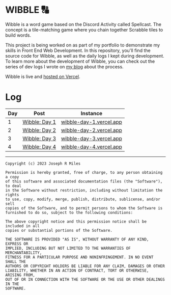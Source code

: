 # WIBBLE 🔠

Wibble is a word game based on the Discord Activity called Spellcast. The
concept is a tile-matching game where you chain together Scrabble tiles to build
words.

This project is being worked on as part of my portfolio to demonstrate my skills
in Front End Web Development. In this repository, you'll find the source code for
Wibble, as well as the daily logs I kept during development. To learn more about
the development of Wibble, you can check out the series of dev logs I wrote on
[my blog](https://jrm.dev) about the process.

Wibble is live and [hosted on Vercel](https://wibble.vercel.app).

# Log

| Day | Post | Instance |
|-----|------|----------|
| 1 | [Wibble: Day 1](https://jrm.dev/posts/wibble-day-1) | [wibble-day-1.vercel.app](https://wibble-day-1.vercel.app) |
| 2 | [Wibble: Day 2](https://jrm.dev/posts/wibble-day-2) | [wibble-day-2.vercel.app](https://wibble-day-1.vercel.app) |
| 3 | [Wibble: Day 3](https://jrm.dev/posts/wibble-day-3) | [wibble-day-3.vercel.app](https://wibble-day-1.vercel.app) |
| 4 | [Wibble: Day 4](https://jrm.dev/posts/wibble-day-4) | [wibble-day-4.vercel.app](https://wibble-day-1.vercel.app) |

---

```
Copyright (c) 2023 Joseph R Miles

Permission is hereby granted, free of charge, to any person obtaining a copy
of this software and associated documentation files (the "Software"), to deal
in the Software without restriction, including without limitation the rights
to use, copy, modify, merge, publish, distribute, sublicense, and/or sell
copies of the Software, and to permit persons to whom the Software is
furnished to do so, subject to the following conditions:

The above copyright notice and this permission notice shall be included in all
copies or substantial portions of the Software.

THE SOFTWARE IS PROVIDED "AS IS", WITHOUT WARRANTY OF ANY KIND, EXPRESS OR
IMPLIED, INCLUDING BUT NOT LIMITED TO THE WARRANTIES OF MERCHANTABILITY,
FITNESS FOR A PARTICULAR PURPOSE AND NONINFRINGEMENT. IN NO EVENT SHALL THE
AUTHORS OR COPYRIGHT HOLDERS BE LIABLE FOR ANY CLAIM, DAMAGES OR OTHER
LIABILITY, WHETHER IN AN ACTION OF CONTRACT, TORT OR OTHERWISE, ARISING FROM,
OUT OF OR IN CONNECTION WITH THE SOFTWARE OR THE USE OR OTHER DEALINGS IN THE
SOFTWARE.
```
